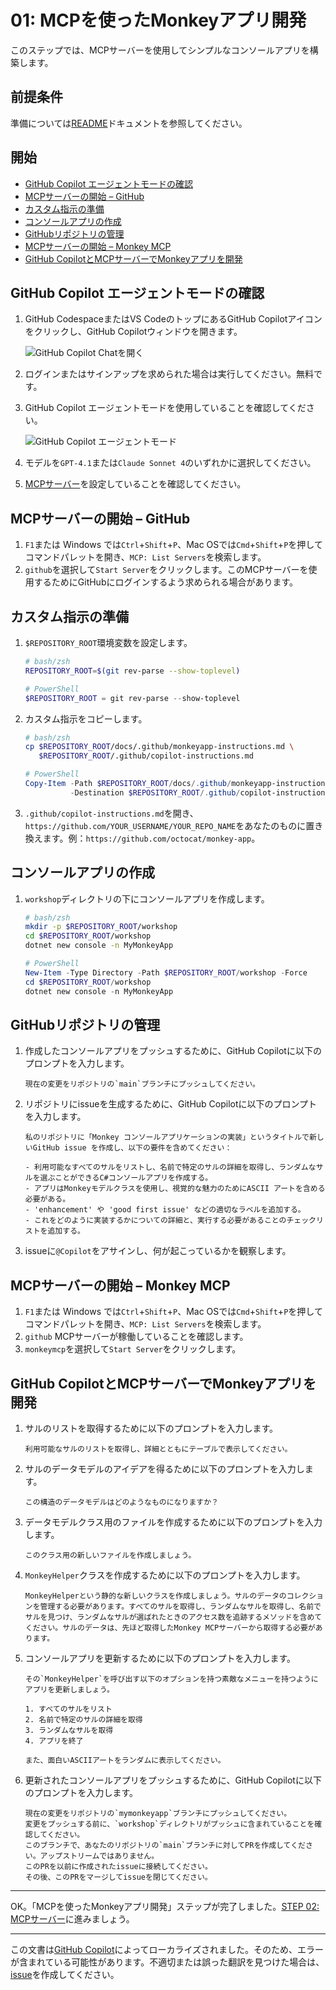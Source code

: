 # 01: MCPを使ったMonkeyアプリ開発

このステップでは、MCPサーバーを使用してシンプルなコンソールアプリを構築します。

## 前提条件

準備については[README](../README.md#前提条件)ドキュメントを参照してください。

## 開始

- [GitHub Copilot エージェントモードの確認](#github-copilot-エージェントモードの確認)
- [MCPサーバーの開始 – GitHub](#mcpサーバーの開始--github)
- [カスタム指示の準備](#カスタム指示の準備)
- [コンソールアプリの作成](#コンソールアプリの作成)
- [GitHubリポジトリの管理](#githubリポジトリの管理)
- [MCPサーバーの開始 – Monkey MCP](#mcpサーバーの開始--monkey-mcp)
- [GitHub CopilotとMCPサーバーでMonkeyアプリを開発](#github-copilotとmcpサーバーでmonkeyアプリを開発)

## GitHub Copilot エージェントモードの確認

1. GitHub CodespaceまたはVS CodeのトップにあるGitHub Copilotアイコンをクリックし、GitHub Copilotウィンドウを開きます。

   ![GitHub Copilot Chatを開く](../../../docs/images/setup-01.png)

1. ログインまたはサインアップを求められた場合は実行してください。無料です。
1. GitHub Copilot エージェントモードを使用していることを確認してください。

   ![GitHub Copilot エージェントモード](../../../docs/images/setup-02.png)

1. モデルを`GPT-4.1`または`Claude Sonnet 4`のいずれかに選択してください。
1. [MCPサーバー](./00-setup.md#mcpサーバーをセットアップ)を設定していることを確認してください。

## MCPサーバーの開始 &ndash; GitHub

1. `F1`または Windows では`Ctrl`+`Shift`+`P`、Mac OSでは`Cmd`+`Shift`+`P`を押してコマンドパレットを開き、`MCP: List Servers`を検索します。
1. `github`を選択して`Start Server`をクリックします。このMCPサーバーを使用するためにGitHubにログインするよう求められる場合があります。

## カスタム指示の準備

1. `$REPOSITORY_ROOT`環境変数を設定します。

   ```bash
   # bash/zsh
   REPOSITORY_ROOT=$(git rev-parse --show-toplevel)
   ```

   ```powershell
   # PowerShell
   $REPOSITORY_ROOT = git rev-parse --show-toplevel
   ```

1. カスタム指示をコピーします。

    ```bash
    # bash/zsh
    cp $REPOSITORY_ROOT/docs/.github/monkeyapp-instructions.md \
       $REPOSITORY_ROOT/.github/copilot-instructions.md
    ```

    ```powershell
    # PowerShell
    Copy-Item -Path $REPOSITORY_ROOT/docs/.github/monkeyapp-instructions.md `
              -Destination $REPOSITORY_ROOT/.github/copilot-instructions.md -Force
    ```

1. `.github/copilot-instructions.md`を開き、`https://github.com/YOUR_USERNAME/YOUR_REPO_NAME`をあなたのものに置き換えます。例：`https://github.com/octocat/monkey-app`。

## コンソールアプリの作成

1. `workshop`ディレクトリの下にコンソールアプリを作成します。

    ```bash
    # bash/zsh
    mkdir -p $REPOSITORY_ROOT/workshop
    cd $REPOSITORY_ROOT/workshop
    dotnet new console -n MyMonkeyApp
    ```

    ```powershell
    # PowerShell
    New-Item -Type Directory -Path $REPOSITORY_ROOT/workshop -Force
    cd $REPOSITORY_ROOT/workshop
    dotnet new console -n MyMonkeyApp
    ```

## GitHubリポジトリの管理

1. 作成したコンソールアプリをプッシュするために、GitHub Copilotに以下のプロンプトを入力します。

    ```text
    現在の変更をリポジトリの`main`ブランチにプッシュしてください。
    ```

1. リポジトリにissueを生成するために、GitHub Copilotに以下のプロンプトを入力します。

    ```text
    私のリポジトリに「Monkey コンソールアプリケーションの実装」というタイトルで新しいGitHub issue を作成し、以下の要件を含めてください：
    
    - 利用可能なすべてのサルをリストし、名前で特定のサルの詳細を取得し、ランダムなサルを選ぶことができるC#コンソールアプリを作成する。
    - アプリはMonkeyモデルクラスを使用し、視覚的な魅力のためにASCII アートを含める必要がある。
    - 'enhancement' や 'good first issue' などの適切なラベルを追加する。
    - これをどのように実装するかについての詳細と、実行する必要があることのチェックリストを追加する。
    ```

1. issueに`@Copilot`をアサインし、何が起こっているかを観察します。

## MCPサーバーの開始 &ndash; Monkey MCP

1. `F1`または Windows では`Ctrl`+`Shift`+`P`、Mac OSでは`Cmd`+`Shift`+`P`を押してコマンドパレットを開き、`MCP: List Servers`を検索します。
1. `github` MCPサーバーが稼働していることを確認します。
1. `monkeymcp`を選択して`Start Server`をクリックします。

## GitHub CopilotとMCPサーバーでMonkeyアプリを開発

1. サルのリストを取得するために以下のプロンプトを入力します。

    ```text
    利用可能なサルのリストを取得し、詳細とともにテーブルで表示してください。
    ```

1. サルのデータモデルのアイデアを得るために以下のプロンプトを入力します。

    ```text
    この構造のデータモデルはどのようなものになりますか？
    ```

1. データモデルクラス用のファイルを作成するために以下のプロンプトを入力します。

    ```text
    このクラス用の新しいファイルを作成しましょう。
    ```

1. `MonkeyHelper`クラスを作成するために以下のプロンプトを入力します。

    ```text
    MonkeyHelperという静的な新しいクラスを作成しましょう。サルのデータのコレクションを管理する必要があります。すべてのサルを取得し、ランダムなサルを取得し、名前でサルを見つけ、ランダムなサルが選ばれたときのアクセス数を追跡するメソッドを含めてください。サルのデータは、先ほど取得したMonkey MCPサーバーから取得する必要があります。
    ```

1. コンソールアプリを更新するために以下のプロンプトを入力します。

    ```text
    その`MonkeyHelper`を呼び出す以下のオプションを持つ素敵なメニューを持つようにアプリを更新しましょう。
    
    1. すべてのサルをリスト
    2. 名前で特定のサルの詳細を取得
    3. ランダムなサルを取得
    4. アプリを終了

    また、面白いASCIIアートをランダムに表示してください。
    ```

1. 更新されたコンソールアプリをプッシュするために、GitHub Copilotに以下のプロンプトを入力します。

    ```text
    現在の変更をリポジトリの`mymonkeyapp`ブランチにプッシュしてください。
    変更をプッシュする前に、`workshop`ディレクトリがプッシュに含まれていることを確認してください。
    このブランチで、あなたのリポジトリの`main`ブランチに対してPRを作成してください。アップストリームではありません。
    このPRを以前に作成されたissueに接続してください。
    その後、このPRをマージしてissueを閉じてください。
    ```

---

OK。「MCPを使ったMonkeyアプリ開発」ステップが完了しました。[STEP 02: MCPサーバー](./02-mcp-server.md)に進みましょう。

---

この文書は[GitHub Copilot](https://docs.github.com/copilot/about-github-copilot/what-is-github-copilot)によってローカライズされました。そのため、エラーが含まれている可能性があります。不適切または誤った翻訳を見つけた場合は、[issue](../../../../../issues)を作成してください。